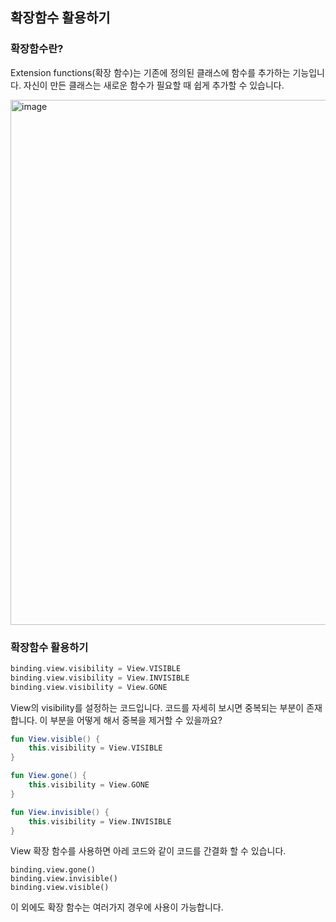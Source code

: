 ## 확장함수 활용하기



### 확장함수란?

Extension functions(확장 함수)는 기존에 정의된 클래스에 함수를 추가하는 기능입니다. 자신이 만든 클래스는 새로운 함수가 필요할 때 쉽게 추가할 수 있습니다.


<img width="840" alt="image" src="https://user-images.githubusercontent.com/80076029/157675901-6a6bffeb-da3f-48e0-9ee4-51552620ca30.png">


### 확장함수 활용하기

```kotlin
binding.view.visibility = View.VISIBLE
binding.view.visibility = View.INVISIBLE
binding.view.visibility = View.GONE
```



View의 visibility를 설정하는 코드입니다. 코드를 자세히 보시면 중복되는 부분이 존재합니다. 이 부분을 어떻게 해서 중복을 제거할 수 있을까요?



```kotlin
fun View.visible() {
    this.visibility = View.VISIBLE
}

fun View.gone() {
    this.visibility = View.GONE
}

fun View.invisible() {
    this.visibility = View.INVISIBLE
}
```



View 확장 함수를 사용하면 아레 코드와 같이 코드를 간결화 할 수 있습니다.



```
binding.view.gone()
binding.view.invisible()
binding.view.visible()
```



이 외에도 확장 함수는 여러가지 경우에 사용이 가능합니다.
